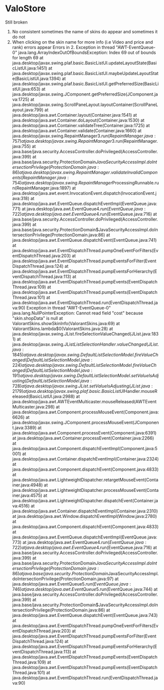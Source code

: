 # ValoStore
Still broken
1. No consistent sometimes the name of skins do appear and sometimes it do not
2. When clicking on the skin name for more info (i.e Video and price and rank) errors appear
Errors in 2.
Exception in thread "AWT-EventQueue-0" java.lang.ArrayIndexOutOfBoundsException: Index 69 out of bounds for length 69 at java.desktop/javax.swing.plaf.basic.BasicListUI.updateLayoutState(BasicListUI.java:1451) at java.desktop/javax.swing.plaf.basic.BasicListUI.maybeUpdateLayoutState(BasicListUI.java:1394) at java.desktop/javax.swing.plaf.basic.BasicListUI.getPreferredSize(BasicListUI.java:653) at java.desktop/javax.swing.JComponent.getPreferredSize(JComponent.java:1725) at java.desktop/javax.swing.ScrollPaneLayout.layoutContainer(ScrollPaneLayout.java:799) at java.desktop/java.awt.Container.layout(Container.java:1541) at java.desktop/java.awt.Container.doLayout(Container.java:1530) at java.desktop/java.awt.Container.validateTree(Container.java:1725) at java.desktop/java.awt.Container.validate(Container.java:1660) at java.desktop/javax.swing.RepaintManager$3.run(RepaintManager.java:757) at java.desktop/javax.swing.RepaintManager$3.run(RepaintManager.java:755) at java.base/java.security.AccessController.doPrivileged(AccessController.java:399) at java.base/java.security.ProtectionDomain$JavaSecurityAccessImpl.doIntersectionPrivilege(ProtectionDomain.java:86) at java.desktop/javax.swing.RepaintManager.validateInvalidComponents(RepaintManager.java:754) at java.desktop/javax.swing.RepaintManager$ProcessingRunnable.run(RepaintManager.java:1897) at java.desktop/java.awt.event.InvocationEvent.dispatch(InvocationEvent.java:318) at java.desktop/java.awt.EventQueue.dispatchEventImpl(EventQueue.java:771) at java.desktop/java.awt.EventQueue$4.run(EventQueue.java:722) at java.desktop/java.awt.EventQueue$4.run(EventQueue.java:716) at java.base/java.security.AccessController.doPrivileged(AccessController.java:399) at java.base/java.security.ProtectionDomain$JavaSecurityAccessImpl.doIntersectionPrivilege(ProtectionDomain.java:86) at java.desktop/java.awt.EventQueue.dispatchEvent(EventQueue.java:741) at java.desktop/java.awt.EventDispatchThread.pumpOneEventForFilters(EventDispatchThread.java:203) at java.desktop/java.awt.EventDispatchThread.pumpEventsForFilter(EventDispatchThread.java:124) at java.desktop/java.awt.EventDispatchThread.pumpEventsForHierarchy(EventDispatchThread.java:113) at java.desktop/java.awt.EventDispatchThread.pumpEvents(EventDispatchThread.java:109) at java.desktop/java.awt.EventDispatchThread.pumpEvents(EventDispatchThread.java:101) at java.desktop/java.awt.EventDispatchThread.run(EventDispatchThread.java:90) Exception in thread "AWT-EventQueue-0" java.lang.NullPointerException: Cannot read field "cost" because "skin.shopData" is null at ValorantSkins.showSkinInfo(ValorantSkins.java:69) at ValorantSkins.lambda$0(ValorantSkins.java:28) at java.desktop/javax.swing.JList.fireSelectionValueChanged(JList.java:1831) at java.desktop/javax.swing.JList$ListSelectionHandler.valueChanged(JList.java:1845) at java.desktop/javax.swing.DefaultListSelectionModel.fireValueChanged(DefaultListSelectionModel.java:224) at java.desktop/javax.swing.DefaultListSelectionModel.fireValueChanged(DefaultListSelectionModel.java:191) at java.desktop/javax.swing.DefaultListSelectionModel.setValueIsAdjusting(DefaultListSelectionModel.java:728) at java.desktop/javax.swing.JList.setValueIsAdjusting(JList.java:2179) at java.desktop/javax.swing.plaf.basic.BasicListUI$Handler.mouseReleased(BasicListUI.java:2988) at java.desktop/java.awt.AWTEventMulticaster.mouseReleased(AWTEventMulticaster.java:298) at java.desktop/java.awt.Component.processMouseEvent(Component.java:6626) at java.desktop/javax.swing.JComponent.processMouseEvent(JComponent.java:3389) at java.desktop/java.awt.Component.processEvent(Component.java:6391) at java.desktop/java.awt.Container.processEvent(Container.java:2266) at java.desktop/java.awt.Component.dispatchEventImpl(Component.java:5001) at java.desktop/java.awt.Container.dispatchEventImpl(Container.java:2324) at java.desktop/java.awt.Component.dispatchEvent(Component.java:4833) at java.desktop/java.awt.LightweightDispatcher.retargetMouseEvent(Container.java:4948) at java.desktop/java.awt.LightweightDispatcher.processMouseEvent(Container.java:4575) at java.desktop/java.awt.LightweightDispatcher.dispatchEvent(Container.java:4516) at java.desktop/java.awt.Container.dispatchEventImpl(Container.java:2310) at java.desktop/java.awt.Window.dispatchEventImpl(Window.java:2780) at java.desktop/java.awt.Component.dispatchEvent(Component.java:4833) at java.desktop/java.awt.EventQueue.dispatchEventImpl(EventQueue.java:773) at java.desktop/java.awt.EventQueue$4.run(EventQueue.java:722) at java.desktop/java.awt.EventQueue$4.run(EventQueue.java:716) at java.base/java.security.AccessController.doPrivileged(AccessController.java:399) at java.base/java.security.ProtectionDomain$JavaSecurityAccessImpl.doIntersectionPrivilege(ProtectionDomain.java:86) at java.base/java.security.ProtectionDomain$JavaSecurityAccessImpl.doIntersectionPrivilege(ProtectionDomain.java:97) at java.desktop/java.awt.EventQueue$5.run(EventQueue.java:746) at java.desktop/java.awt.EventQueue$5.run(EventQueue.java:744) at java.base/java.security.AccessController.doPrivileged(AccessController.java:399) at java.base/java.security.ProtectionDomain$JavaSecurityAccessImpl.doIntersectionPrivilege(ProtectionDomain.java:86) at java.desktop/java.awt.EventQueue.dispatchEvent(EventQueue.java:743) at java.desktop/java.awt.EventDispatchThread.pumpOneEventForFilters(EventDispatchThread.java:203) at java.desktop/java.awt.EventDispatchThread.pumpEventsForFilter(EventDispatchThread.java:124) at java.desktop/java.awt.EventDispatchThread.pumpEventsForHierarchy(EventDispatchThread.java:113) at java.desktop/java.awt.EventDispatchThread.pumpEvents(EventDispatchThread.java:109) at java.desktop/java.awt.EventDispatchThread.pumpEvents(EventDispatchThread.java:101) at java.desktop/java.awt.EventDispatchThread.run(EventDispatchThread.java:90)
